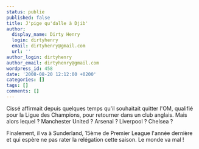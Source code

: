 ```yaml
---
status: publie
published: false
title: J'pige qu'dalle à Djib'
author:
  display_name: Dirty Henry
  login: dirtyhenry
  email: dirtyhenry@gmail.com
  url: ''
author_login: dirtyhenry
author_email: dirtyhenry@gmail.com
wordpress_id: 458
date: '2008-08-20 12:12:00 +0200'
categories: []
tags: []
comments: []
---
```

Cissé affirmait depuis quelques temps qu'il souhaitait quitter l'OM, qualifié pour la Ligue des Champions, pour retourner dans un club anglais. Mais alors lequel ? Manchester United ? Arsenal ? Liverpool ? Chelsea ? 

Finalement, il va à Sunderland, 15ème de Premier League l'année dernière et qui espère ne pas rater la relégation cette saison. Le monde va mal !
